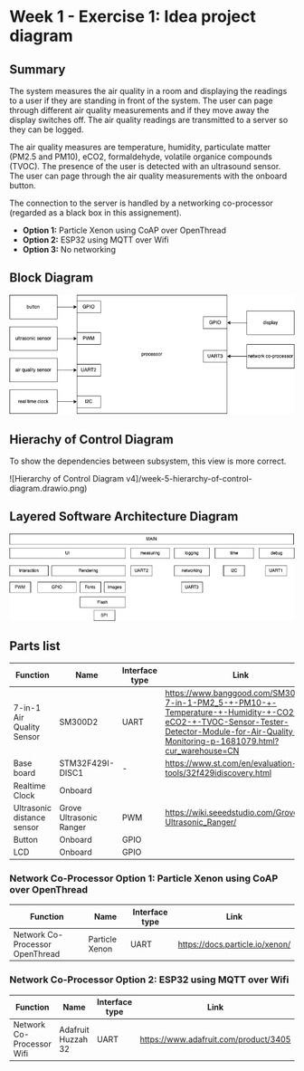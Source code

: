 # Week 1 - Exercise 1: Idea project diagram

## Summary

The system measures the air quality in a room and displaying the readings to a user if they are standing in front of the system. The user can page through different air quality measurements and if they move away the display switches off. The air quality readings are transmitted to a server so they can be logged.

The air quality measures are temperature, humidity, particulate matter (PM2.5 and PM10), eCO2, formaldehyde, volatile organice compounds (TVOC). The presence of the user is detected with an ultrasound sensor. The user can page through the air quality measurements with the onboard button.

The connection to the server is handled by a networking co-processor (regarded as a black box in this assignement).

- **Option 1:** Particle Xenon using CoAP over OpenThread
- **Option 2:** ESP32 using MQTT over Wifi
- **Option 3:** No networking

## Block Diagram

![Software Block Diagram](./week-5-software-block-diagram.drawio.png)

## Hierachy of Control Diagram

To show the dependencies between subsystem, this view is more correct.

![Hierarchy of Control Diagram v4]/week-5-hierarchy-of-control-diagram.drawio.png)

## Layered Software Architecture Diagram

![Layered Software Architecture Diagram](./week-5-layered-software-architecture-diagram.drawio.png)

## Parts list

| Function                   | Name                    | Interface type | Link                                                                                                                                                                                       |
| -------------------------- | ----------------------- | -------------- | ------------------------------------------------------------------------------------------------------------------------------------------------------------------------------------------ |
| 7-in-1 Air Quality Sensor  | SM300D2                 | UART           | https://www.banggood.com/SM300D2-7-in-1-PM2_5-+-PM10-+-Temperature-+-Humidity-+-CO2-+-eCO2-+-TVOC-Sensor-Tester-Detector-Module-for-Air-Quality-Monitoring-p-1681079.html?cur_warehouse=CN |
| Base board                 | STM32F429I-DISC1        | -              | https://www.st.com/en/evaluation-tools/32f429idiscovery.html                                                                                                                               |
| Realtime Clock             | Onboard                 |                |                                                                                                                                                                                            |
| Ultrasonic distance sensor | Grove Ultrasonic Ranger | PWM            | https://wiki.seeedstudio.com/Grove-Ultrasonic_Ranger/                                                                                                                                      |
| Button                     | Onboard                 | GPIO           |                                                                                                                                                                                            |
| LCD                        | Onboard                 | GPIO           |

### Network Co-Processor Option 1: Particle Xenon using CoAP over OpenThread

| Function                        | Name           | Interface type | Link                            |
| ------------------------------- | -------------- | -------------- | ------------------------------- |
| Network Co-Processor OpenThread | Particle Xenon | UART           | https://docs.particle.io/xenon/ |

### Network Co-Processor Option 2: ESP32 using MQTT over Wifi

| Function                  | Name               | Interface type | Link                                  |
| ------------------------- | ------------------ | -------------- | ------------------------------------- |
| Network Co-Processor Wifi | Adafruit Huzzah 32 | UART           | https://www.adafruit.com/product/3405 |
